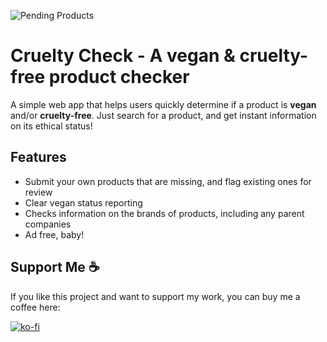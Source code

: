 ![Pending Products](https://img.shields.io/endpoint?url=https://cruelty-check.com/productcount)

# Cruelty Check - A vegan & cruelty-free product checker

A simple web app that helps users quickly determine if a product is **vegan** and/or **cruelty-free**. Just search for a product, and get instant information on its ethical status!  

## Features

- Submit your own products that are missing, and flag existing ones for review
- Clear vegan status reporting
- Checks information on the brands of products, including any parent companies 
- Ad free, baby!

## Support Me ☕

If you like this project and want to support my work, you can buy me a coffee here:

[![ko-fi](https://ko-fi.com/img/githubbutton_sm.svg)](https://ko-fi.com/M4M41KS233)
